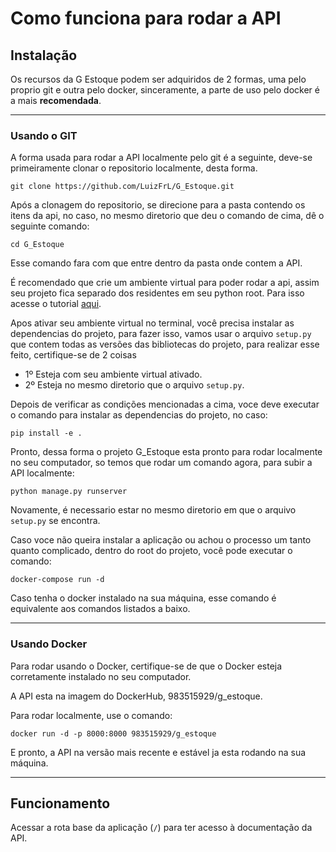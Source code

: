 # Como funciona para rodar a API
## Instalação
Os recursos da G Estoque podem ser adquiridos de 2 formas, uma pelo proprio git e outra pelo 
docker, sinceramente, a parte de uso pelo docker é a mais **recomendada**.

--- 

### Usando o GIT
A forma usada para rodar a API localmente pelo git é a seguinte, deve-se primeiramente
clonar o repositorio localmente, desta forma.

`git clone https://github.com/LuizFrL/G_Estoque.git`

Após a clonagem do repositorio, se direcione para a pasta contendo os itens da api,
no caso, no mesmo diretorio que deu o comando de cima, dê o seguinte comando:

`cd G_Estoque`

Esse comando fara com que entre dentro da pasta onde contem a API.

É recomendado que crie um ambiente virtual para poder rodar a api, 
assim seu projeto fica separado dos residentes em seu python root. Para isso
acesse o tutorial [aqui](https://docs.python.org/pt-br/3/tutorial/venv.html).

Apos ativar seu ambiente virtual no terminal, você precisa instalar as dependencias do
projeto, para fazer isso, vamos usar o arquivo `setup.py` que contem todas as 
versões das bibliotecas do projeto, para realizar esse feito, certifique-se de 2 coisas
- 1º Esteja com seu ambiente virtual ativado.
- 2º Esteja no mesmo diretorio que o arquivo `setup.py`.

Depois de verificar as condições mencionadas a cima, voce deve executar o comando para 
instalar as dependencias do projeto, no caso:

`pip install -e .`

Pronto, dessa forma o projeto G_Estoque esta pronto para rodar localmente no seu computador,
so temos que rodar um comando agora, para subir a API localmente:

`python manage.py runserver`


Novamente, é necessario estar no mesmo diretorio em que o arquivo `setup.py`
se encontra.

Caso voce não queira instalar a aplicação ou achou o processo um tanto quanto complicado, dentro 
do root do projeto, você pode executar o comando:

`docker-compose run -d` 

Caso tenha o docker instalado na sua máquina, esse comando é equivalente aos comandos 
listados a baixo.

---
### Usando Docker

Para rodar usando o Docker, certifique-se de que o Docker esteja corretamente instalado no
seu computador.

A API esta na imagem do DockerHub, 983515929/g_estoque.

Para rodar localmente, use o comando:

`docker run -d -p 8000:8000 983515929/g_estoque`

E pronto, a API na versão mais recente e estável ja esta rodando na sua máquina.

---

## Funcionamento

Acessar a rota base da aplicação (`/`) para ter acesso à documentação da
API. 